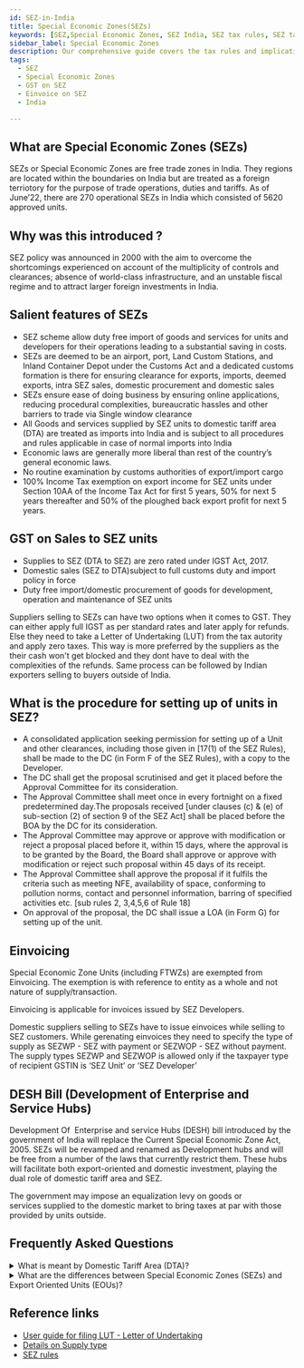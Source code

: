 ```yaml
---
id: SEZ-in-India
title: Special Economic Zones(SEZs)
keywords: [SEZ,Special Economic Zones, SEZ India, SEZ tax rules, SEZ taxation, SEZ tax implications, SEZ for businesses, SEZ compliance, SEZ and Indian tax laws, SEZ for exports, SEZ benefits, SEZ regulations, SEZ incentives, SEZ tax exemptions.]
sidebar_label: Special Economic Zones
description: Our comprehensive guide covers the tax rules and implications surrounding Special Economic Zones (SEZs) in India for businesses selling to them. Learn about SEZ benefits, regulations, tax exemptions, and compliance requirements to ensure your business stays in line with Indian tax laws.
tags:
  - SEZ
  - Special Economic Zones
  - GST on SEZ
  - Einvoice on SEZ
  - India

---
```

## What are Special Economic Zones (SEZs) 

SEZs or Special Economic Zones are free trade zones in India. They regions are located within the boundaries on India but are treated as a foreign terriotory for the purpose of trade operations, duties and tariffs. As of June’22, there are 270 operational SEZs in India which consisted of 5620 approved units. 


## Why was this introduced ? 

SEZ policy was announced in 2000 with the aim to overcome the shortcomings experienced on account of the multiplicity of controls and clearances; absence of world-class infrastructure, and an unstable fiscal regime and to attract larger foreign investments in India. 

## Salient features of SEZs
 
* SEZ scheme allow duty free import of goods and services for units and developers for their operations leading to a substantial saving in costs.
* SEZs are deemed to be an airport, port, Land Custom Stations, and Inland Container Depot under the Customs Act and a dedicated customs formation is there for ensuring clearance for exports, imports, deemed exports, intra SEZ sales, domestic procurement and domestic sales
* SEZs ensure ease of doing business by ensuring online applications, reducing procedural complexities, bureaucratic hassles and other barriers to trade via Single window clearance
* All Goods and services supplied by SEZ units to domestic tariff area (DTA) are treated as imports into India and is subject to all procedures and rules applicable in case of normal imports into India 
* Economic laws are generally more liberal than rest of the country’s general economic laws.
* No routine examination by customs authorities of export/import cargo
* 100% Income Tax exemption on export income for SEZ units under Section 10AA of the Income Tax Act for first 5 years, 50% for next 5 years thereafter and 50% of the ploughed back export profit for next 5 years.

## GST on Sales to SEZ units

* Supplies to SEZ (DTA to SEZ) are zero rated under IGST Act, 2017.
* Domestic sales (SEZ to DTA)subject to full customs duty and import policy in force
* Duty free import/domestic procurement of goods for development, operation and maintenance of SEZ units

Suppliers selling to SEZs can have two options when it comes to GST. They can either apply full IGST as per standard rates and later apply for refunds. Else they need to take a Letter of Undertaking (LUT) from the tax autority and apply zero taxes. This way is more preferred by the suppliers as the their cash won't get blocked and they dont have to deal with the complexities of the refunds. Same process can be followed by Indian exporters selling to buyers outside of India.


## What is the procedure for setting up of units in SEZ?
* A consolidated application seeking permission for setting up of a Unit and other clearances, including those given in [17(1) of the SEZ Rules), shall be made to the DC (in Form F of the SEZ Rules), with a copy to the Developer.
* The DC shall get the proposal scrutinised and get it placed before the Approval Committee for its consideration. 
* The Approval Committee shall meet once in every fortnight on a fixed predetermined day.The proposals received [under clauses (c) & (e) of sub-section (2) of section 9 of the SEZ Act] shall be placed before the BOA by the DC for its consideration. 
* The Approval Committee may approve or approve with modification or reject a proposal placed before it, within 15 days, where the approval is to be granted by the Board, the Board shall approve or approve with modification or reject such proposal within 45 days of its receipt.
* The Approval Committee shall approve the proposal if it fulfils the criteria such as meeting NFE, availability of space, conforming to pollution norms, contact and personnel information, barring of specified activities etc. [sub rules 2, 3,4,5,6 of Rule 18]
* On approval of the proposal, the DC shall issue a LOA (in Form G) for setting up of the unit.


## Einvoicing
Special Economic Zone Units (including FTWZs) are exempted from Einvoicing. The exemption is with reference to entity as a whole and not nature of supply/transaction.

Einvoicing is applicable for invoices issued by SEZ Developers.

Domestic suppliers selling to SEZs have to issue einvoices while selling to SEZ customers. While gerenating einvoices they need to specify the type of supply as SEZWP - SEZ with payment or SEZWOP - SEZ without payment. The supply types SEZWP and SEZWOP is allowed only if the taxpayer type of recipient GSTIN is ‘SEZ Unit’ or ‘SEZ Developer’



## DESH Bill (Development of Enterprise and Service Hubs)

Development Of  Enterprise and service Hubs (DESH) bill introduced by the government of India will replace the Current Special Economic Zone Act, 2005. SEZs will be revamped and renamed as Development hubs and will be free from a number of the laws that currently restrict them. These hubs will facilitate both export-oriented and domestic investment, playing the dual role of domestic tariff area and SEZ.

The government may impose an equalization levy on goods or services supplied to the domestic market to bring taxes at par with those provided by units outside.


## Frequently Asked Questions
<details>
  <summary>What is meant by Domestic Tariff Area (DTA)? </summary>
Domestic Tariff Area (DTA) means the whole of India (including the territorial waters and continental shelf) but does not include the areas of the Special Economic Zones.
 </details>

<details>
  <summary>What are the differences between Special Economic Zones (SEZs) and Export Oriented Units (EOUs)? </summary>
Although both EOUs and SEZs were initiated to boost exports, there are differences between the two.

An EOU can be set up anywhere in the country, provided it meets the scheme’s criteria. On the other hand, an SEZ is a specially demarcated enclave that is deemed to be outside the customs jurisdiction and therefore, a foreign territory. 

Thus, any sale made from within an SEZ to DTA is considered export while any sale made by an EOU to DTA is regarded as deemed exports. Sales from SEZs to DTAs are more common, compared to sales from EOUs to DTAs. 

Being a clearly demarcated area, there is substantial control over the physical movement of goods to and from SEZs, but the same cannot be said about EOUs. In terms of taxability, an SEZ based establishment is not required to pay tax, while an EOU has to pay tax which it can claim as a refund later. 

Minimum investment in plant and machinery and building is Rs. 1 crore for EOUs. This should be before commencement of commercial production, there is no such limit for SEZ. 
 </details>


## Reference links
* [User guide for filing LUT - Letter of Undertaking](https://tutorial.gst.gov.in/userguide/refund/Furnishing_of_Letter_of_Undertaking.htm)
* [Details on Supply type](https://einv-apisandbox.nic.in/version1.03/generate-irn.html#requestPayload)
* [SEZ rules](http://sezindia.nic.in/cms/sez-rules-and-amendments.php)
